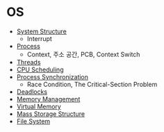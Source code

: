 # OS

* [System Structure](System-Structure/System-Structure.md)
  * Interrupt
* [Process](Process/Process.md)
  * Context, 주소 공간, PCB, Context Switch
* [Threads](Threads/Threads.md)
* [CPU Scheduling](CPU-Scheduling/CPU-Scheduling.md)
* [Process Synchronization](Process-Synchronization/Process-Synchronization.md)
  * Race Condition, The Critical-Section Problem
* [Deadlocks](Deadlocks/Deadlocks.md)
* [Memory Management](Memory-Management/Memory-Management.md)
* [Virtual Memory](Virtual-Memory/Virtual-Memory.md)
* [Mass Storage Structure](Mass-Storage-Structure/Mass-Storage-Structure.md)
* [File System](File-System/File-System.md)

